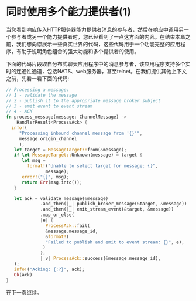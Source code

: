 # 同时使用多个能力提供者(1)

当您看到响应传入HTTP服务器能力提供者消息的参与者，然后在响应中调用另一个参与者或另一个能力提供者时，您已经看到了一点这方面的内容。在结束本章之前，我们想向您展示一些真实世界的代码，这些代码用于一个功能完整的应用程序，有助于说明角色组合的强大功能和多个提供者的使用。

下面的代码片段取自分布式聊天应用程序中的消息参与者，该应用程序支持多个实时的连通性通道，包括NATS、web服务器，甚至telnet。在我们提供其他上下文之前，先看一看下面的代码:

```rust
// Processing a message:
// 1 - validate the message
// 2 - publish it to the appropriate message broker subject
// 3 - emit event to event stream
// 4 - ACK
fn process_message(message: ChannelMessage) ->
    HandlerResult<ProcessAck> {
  info!(
     "Processing inbound channel message from '{}'",
     message.origin_channel
     );
   let target = MessageTarget::from(&message);
   if let MessageTarget::Unknown(message) = target {
      let msg =
        format!("Unable to select target for message: {}",
               message);
      error!("{}", msg);
      return Err(msg.into());
   }

   let ack = validate_message(&message)
             .and_then(|_| publish_broker_message(&target, &message))
             .and_then(|_| emit_stream_event(&target, &message))
             .map_or_else(
             |e| {
               ProcessAck::fail(
               &message.message_id,
               &format!(
               "Failed to publish and emit to event stream: {}", e),
              )
             },
             |_v| ProcessAck::success(&message.message_id),
   );
   info!("Acking: {:?}", ack);
   Ok(ack)
}
```

在下一页继续。
